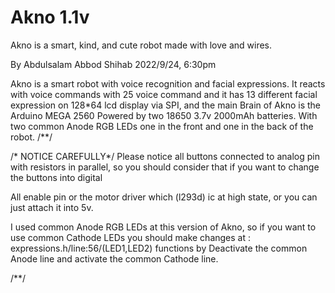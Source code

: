 # Akno 1.1v
Akno is a smart, kind, and cute robot
made with love and wires.

By Abdulsalam Abbod Shihab 2022/9/24, 6:30pm

Akno is a smart robot with voice recognition
and facial expressions.
It reacts with voice commands with 25 voice command
and it has 13 different facial expression
on 128*64 lcd display via SPI, and the main 
Brain of Akno is the Arduino MEGA 2560
Powered by two 18650 3.7v 2000mAh batteries.
With two common Anode RGB LEDs one in the front
and one in the back of the robot.
/**/

/* NOTICE CAREFULLY*/
Please notice all buttons connected to analog pin 
with resistors in parallel, so you should consider
that if you want to change the buttons into digital

All enable pin or the motor driver which (l293d) ic
at high state, or you can just attach it into 5v.

I used common Anode RGB LEDs at this version of
Akno, so if you want to use common Cathode LEDs
you should make changes at :
expressions.h/line:56/(LED1,LED2) functions by 
Deactivate the common Anode line and activate
the common Cathode line.

/**/




